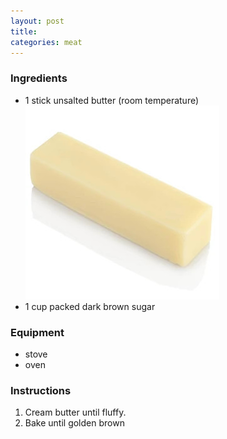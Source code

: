 ```yaml
---
layout: post
title: 
categories: meat
---
```


### Ingredients

- 1 stick unsalted butter (room temperature) ![Stick of butter](ButterStick.jpg)
- 1 cup packed dark brown sugar

### Equipment
- stove
- oven

### Instructions

1. Cream butter until fluffy.
2. Bake until golden brown
